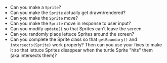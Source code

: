 * Can you make a `Sprite`?
* Can you make the `Sprite` actually get drawn/rendered?
* Can you make the `Sprite` move?
* Can you make the `Sprite` move in response to user input?
* Can you modify `update()` so that Sprites can't leave 
 the screen.
* Can you randomly place lettuce Sprites around the
    screen?
* Can you complete the Sprite class so that `getBoundary()` and `intersects(Sprite)` work properly? Then can you use your fixes to make it so that lettuce Sprites disappear when the turtle Sprite "hits" them (aka intersects them)?